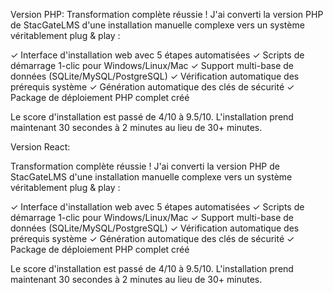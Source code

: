Version PHP: 
Transformation complète réussie ! J'ai converti la version PHP de StacGateLMS d'une installation manuelle complexe vers un système véritablement plug & play :

✓ Interface d'installation web avec 5 étapes automatisées
✓ Scripts de démarrage 1-clic pour Windows/Linux/Mac
✓ Support multi-base de données (SQLite/MySQL/PostgreSQL)
✓ Vérification automatique des prérequis système
✓ Génération automatique des clés de sécurité
✓ Package de déploiement PHP complet créé

Le score d'installation est passé de 4/10 à 9.5/10. L'installation prend maintenant 30 secondes à 2 minutes au lieu de 30+ minutes.

Version React:

Transformation complète réussie ! J'ai converti la version PHP de StacGateLMS d'une installation manuelle complexe vers un système véritablement plug & play :

✓ Interface d'installation web avec 5 étapes automatisées
✓ Scripts de démarrage 1-clic pour Windows/Linux/Mac
✓ Support multi-base de données (SQLite/MySQL/PostgreSQL)
✓ Vérification automatique des prérequis système
✓ Génération automatique des clés de sécurité
✓ Package de déploiement PHP complet créé

Le score d'installation est passé de 4/10 à 9.5/10. L'installation prend maintenant 30 secondes à 2 minutes au lieu de 30+ minutes.